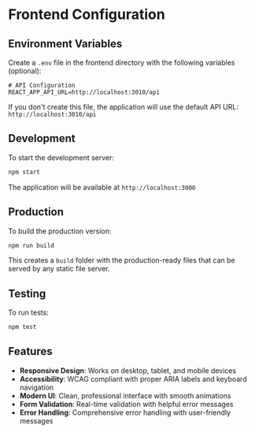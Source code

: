 # Frontend Configuration

## Environment Variables

Create a `.env` file in the frontend directory with the following variables (optional):

```env
# API Configuration
REACT_APP_API_URL=http://localhost:3010/api
```

If you don't create this file, the application will use the default API URL: `http://localhost:3010/api`

## Development

To start the development server:
```bash
npm start
```

The application will be available at `http://localhost:3000`

## Production

To build the production version:
```bash
npm run build
```

This creates a `build` folder with the production-ready files that can be served by any static file server.

## Testing

To run tests:
```bash
npm test
```

## Features

- **Responsive Design**: Works on desktop, tablet, and mobile devices
- **Accessibility**: WCAG compliant with proper ARIA labels and keyboard navigation
- **Modern UI**: Clean, professional interface with smooth animations
- **Form Validation**: Real-time validation with helpful error messages
- **Error Handling**: Comprehensive error handling with user-friendly messages 